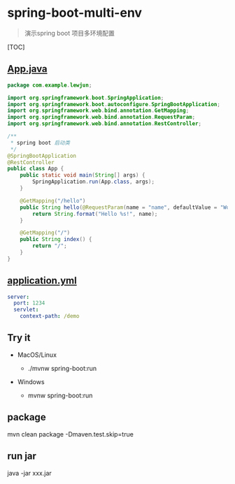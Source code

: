 # spring-boot-multi-env

> 演示spring boot 项目多环境配置

[TOC]

## [App.java](src/main/java/com/example/lewjun/App.java)

```java
package com.example.lewjun;

import org.springframework.boot.SpringApplication;
import org.springframework.boot.autoconfigure.SpringBootApplication;
import org.springframework.web.bind.annotation.GetMapping;
import org.springframework.web.bind.annotation.RequestParam;
import org.springframework.web.bind.annotation.RestController;

/**
 * spring boot 启动类
 */
@SpringBootApplication
@RestController
public class App {
    public static void main(String[] args) {
        SpringApplication.run(App.class, args);
    }

    @GetMapping("/hello")
    public String hello(@RequestParam(name = "name", defaultValue = "World") String name) {
        return String.format("Hello %s!", name);
    }

    @GetMapping("/")
    public String index() {
        return "/";
    }
}
```

## [application.yml](src/main/resources/application.yml)

```yaml
server:
  port: 1234
  servlet:
    context-path: /demo
```

## Try it

* MacOS/Linux
    * ./mvnw spring-boot:run

* Windows
    * mvnw spring-boot:run

## package

mvn clean package -Dmaven.test.skip=true

## run jar

java -jar xxx.jar

